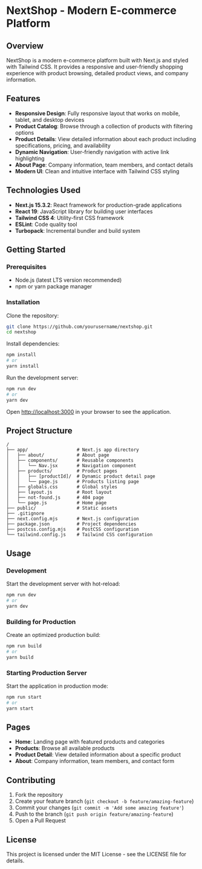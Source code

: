 # NextShop - Modern E-commerce Platform

## Overview

NextShop is a modern e-commerce platform built with Next.js and styled with Tailwind CSS. It provides a responsive and user-friendly shopping experience with product browsing, detailed product views, and company information.

## Features

- **Responsive Design**: Fully responsive layout that works on mobile, tablet, and desktop devices
- **Product Catalog**: Browse through a collection of products with filtering options
- **Product Details**: View detailed information about each product including specifications, pricing, and availability
- **Dynamic Navigation**: User-friendly navigation with active link highlighting
- **About Page**: Company information, team members, and contact details
- **Modern UI**: Clean and intuitive interface with Tailwind CSS styling

## Technologies Used

- **Next.js 15.3.2**: React framework for production-grade applications
- **React 19**: JavaScript library for building user interfaces
- **Tailwind CSS 4**: Utility-first CSS framework
- **ESLint**: Code quality tool
- **Turbopack**: Incremental bundler and build system

## Getting Started

### Prerequisites

- Node.js (latest LTS version recommended)
- npm or yarn package manager

### Installation

Clone the repository:

```bash
git clone https://github.com/yourusername/nextshop.git
cd nextshop
```

Install dependencies:

```bash
npm install
# or
yarn install
```

Run the development server:

```bash
npm run dev
# or
yarn dev
```

Open [http://localhost:3000](http://localhost:3000) in your browser to see the application.

## Project Structure

```
/
├── app/                  # Next.js app directory
│   ├── about/            # About page
│   ├── components/       # Reusable components
│   │   └── Nav.jsx       # Navigation component
│   ├── products/         # Product pages
│   │   ├── [productId]/  # Dynamic product detail page
│   │   └── page.js       # Products listing page
│   ├── globals.css       # Global styles
│   ├── layout.js         # Root layout
│   ├── not-found.js      # 404 page
│   └── page.js           # Home page
├── public/               # Static assets
├── .gitignore
├── next.config.mjs       # Next.js configuration
├── package.json          # Project dependencies
├── postcss.config.mjs    # PostCSS configuration
└── tailwind.config.js    # Tailwind CSS configuration
```

## Usage

### Development

Start the development server with hot-reload:

```bash
npm run dev
# or
yarn dev
```

### Building for Production

Create an optimized production build:

```bash
npm run build
# or
yarn build
```

### Starting Production Server

Start the application in production mode:

```bash
npm run start
# or
yarn start
```

## Pages

- **Home**: Landing page with featured products and categories
- **Products**: Browse all available products
- **Product Detail**: View detailed information about a specific product
- **About**: Company information, team members, and contact form

## Contributing

1. Fork the repository
2. Create your feature branch (`git checkout -b feature/amazing-feature`)
3. Commit your changes (`git commit -m 'Add some amazing feature'`)
4. Push to the branch (`git push origin feature/amazing-feature`)
5. Open a Pull Request

## License

This project is licensed under the MIT License - see the LICENSE file for details.
